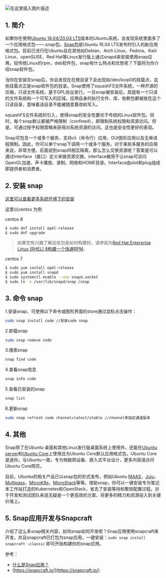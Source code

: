 ![在这里插入图片描述](https://img-blog.csdnimg.cn/e6c29e6efa6a4e5fb09b3b7ad1ba4ac8.png)




##  1. 简介
如果你在使用[Ubuntu 18.04/20.04 LTS](https://ubuntu.com/)版本的Ubuntu系统，会发现系统里面多了一个应用格式包——.snap包。[Snap包](https://snapcraft.io/)是Ubuntu 16.04 LTS发布时引入的新应用格式包。目前已流行在Ubuntu且在其他如Debian、Arch Linux、Fedora、Kaili Linux、openSUSE、Red Hat等Linux发行版上通过snapd来安装使用snap应用。较传统Linux的rpm，deb软件包，snap有什么特点和优势呢？下面将为你介绍snap软件包。

当你在安装完snap后，你会发现在在根目录下会出现如/dev/loop0的挂载点，这些挂载点正是snap软件包的目录。Snap使用了squashFS文件系统，一种开源的压缩，只读文件系统，基于GPL协议发行。一旦snap被安装后，其就有一个只读的文件系统和一个可写入的区域。应用自身的执行文件、库、依赖包都被放在这个只读目录，意味着该目录不能被随意篡改和写入。

squashFS文件系统的引入，使得snap的安全性要优于传统的Linux软件包。同时，每个snap默认都被严格限制（confined），即限制系统权限和资源访问。但是，可通过授予权限策略来获得对系统资源的访问。这也是安全性更好的表现。

Snap可包含一个或多个服务，支持cli（命令行）应用，GUI图形应用以及无单进程限制。因此，你可以单个snap下调用一个或多个服务。对于某些多服务的应用来说，非常方便。前面说到snap间相互隔离，那么怎么交换资源呢？答案是可以通过interface（接口）定义来做资源交换。interface被用于让snap可访问OpenGL加速，声卡播放、录制，网络和HOME目录。Interface由slot和plug组成即提供者和消费者。

## 2. 安装 snap
[这里可以查看更多系统环境下的安装](https://snapcraft.io/docs/installing-snapd)

这里以centos  为例

centos  8

```bash
$ sudo dnf install epel-release
$ sudo dnf upgrade
```

> 如果您有兴趣了解这些包是如何构建的，请参阅为[Red Hat Enterprise Linux (RHEL) 8构建一个快速RPM](https://snapcraft.io/docs/building-snap-rpms-on-rhel)。

centos 7

```bash
$ sudo yum install epel-release
$ sudo yum install snapd
$ sudo systemctl enable --now snapd.socket
$ sudo ln -s /var/lib/snapd/snap /snap
```

## 3. 命令 snap 
1.安装snap，可使用以下命令或图形界面的store通过鼠标点击操作：

```bash
sudo snap install code //安装code snap
```

2.卸载snap

```bash
sudo snap remove code
```

3.搜索snap

```bash
snap find code
```

4.查看snap信息

```bash
snap info code
```

5.查看已安装的snap

```bash
snap list
```

6.更新snap

```bash
sudo snap refresh code channel=latest/stable //channel来指定通道版本
```

## 4. 其他
Snap除了在Ubuntu 桌面和其他Linux发行版桌面系统上使用外，还能在[Ubuntu server](https://ubuntu.com/download/server)和[Ubuntu Core](https://ubuntu.com/core)上使用且为Ubuntu Core默认应用格式包，Ubuntu Core是迷你，与Ubuntu一致，专为物联网设备、嵌入式平台设计，更多内容请访问Ubuntu Core网页。

目前，Ubuntu的相关产品已以snap包的形式发布，例如Ubuntu [MAAS](https://maas.io/)，[Juju](https://juju.is/)，[Multipass](https://multipass.run/)，[MicroK8s](https://microk8s.io/)，[MicroStack](https://microstack.run/)等等。借助snap，你可以一键安装专为笔记本工作站打造的Kubernetes和OpenStack，省去了安装等待和繁琐配置过程。对于开发和测试团队来说无疑是一个更高效的方案，将更多的精力和资源投入到关键价值上。

## 5. Snap应用开发与Snapcraft
介绍了这么多snap相关内容，如何snap如何开发呢？Snap应用使用snapcraft来开发，并且snapcraft已打包为snap应用，一键安装：`sudo snap install snapcraft –classic` 即可开始构建你的snap应用。

参考：
- [什么是Snap应用？](https://cn.ubuntu.com/blog/what-is-snap-application)
- [https://snapcraft.io/](https://snapcraft.io/)

